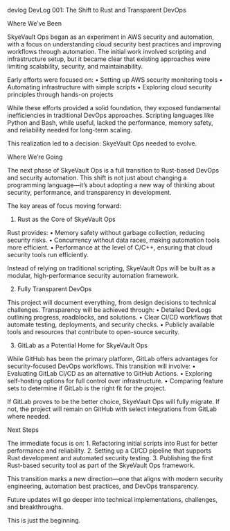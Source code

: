 devlog
DevLog 001: The Shift to Rust and Transparent DevOps

Where We’ve Been

SkyeVault Ops began as an experiment in AWS security and automation, with a focus on understanding cloud security best practices and improving workflows through automation. The initial work involved scripting and infrastructure setup, but it became clear that existing approaches were limiting scalability, security, and maintainability.

Early efforts were focused on:
	•	Setting up AWS security monitoring tools
	•	Automating infrastructure with simple scripts
	•	Exploring cloud security principles through hands-on projects

While these efforts provided a solid foundation, they exposed fundamental inefficiencies in traditional DevOps approaches. Scripting languages like Python and Bash, while useful, lacked the performance, memory safety, and reliability needed for long-term scaling.

This realization led to a decision: SkyeVault Ops needed to evolve.

Where We’re Going

The next phase of SkyeVault Ops is a full transition to Rust-based DevOps and security automation. This shift is not just about changing a programming language—it’s about adopting a new way of thinking about security, performance, and transparency in development.

The key areas of focus moving forward:

1. Rust as the Core of SkyeVault Ops

Rust provides:
	•	Memory safety without garbage collection, reducing security risks.
	•	Concurrency without data races, making automation tools more efficient.
	•	Performance at the level of C/C++, ensuring that cloud security tools run efficiently.

Instead of relying on traditional scripting, SkyeVault Ops will be built as a modular, high-performance security automation framework.

2. Fully Transparent DevOps

This project will document everything, from design decisions to technical challenges. Transparency will be achieved through:
	•	Detailed DevLogs outlining progress, roadblocks, and solutions.
	•	Clear CI/CD workflows that automate testing, deployments, and security checks.
	•	Publicly available tools and resources that contribute to open-source security.

3. GitLab as a Potential Home for SkyeVault Ops

While GitHub has been the primary platform, GitLab offers advantages for security-focused DevOps workflows. This transition will involve:
	•	Evaluating GitLab CI/CD as an alternative to GitHub Actions.
	•	Exploring self-hosting options for full control over infrastructure.
	•	Comparing feature sets to determine if GitLab is the right fit for the project.

If GitLab proves to be the better choice, SkyeVault Ops will fully migrate. If not, the project will remain on GitHub with select integrations from GitLab where needed.

Next Steps

The immediate focus is on:
	1.	Refactoring initial scripts into Rust for better performance and reliability.
	2.	Setting up a CI/CD pipeline that supports Rust development and automated security testing.
	3.	Publishing the first Rust-based security tool as part of the SkyeVault Ops framework.

This transition marks a new direction—one that aligns with modern security engineering, automation best practices, and DevOps transparency.

Future updates will go deeper into technical implementations, challenges, and breakthroughs.

This is just the beginning.
